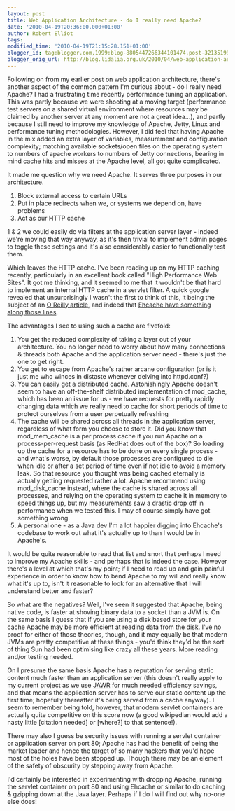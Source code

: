 ```yaml
---
layout: post
title: Web Application Architecture - do I really need Apache?
date: '2010-04-19T20:36:00.000+01:00'
author: Robert Elliot
tags: 
modified_time: '2010-04-19T21:15:28.151+01:00'
blogger_id: tag:blogger.com,1999:blog-8805447266344101474.post-3213519902086094371
blogger_orig_url: http://blog.lidalia.org.uk/2010/04/web-application-architecture-do-i.html
---
```


Following on from my earlier post on web application architecture, there's another aspect of the common pattern I'm curious about - do I really need Apache?
I had a frustrating time recently performance tuning an application. This was partly because we were shooting at a moving target (performance test servers on a shared virtual environment where resources may be claimed by another server at any moment are not a great idea...), and partly because I still need to improve my knowledge of Apache, Jetty, Linux and performance tuning methodologies. However, I did feel that having Apache in the mix added an extra layer of variables, measurement and configuration complexity; matching available sockets/open files on the operating system to numbers of apache workers to numbers of Jetty connections, bearing in mind cache hits and misses at the Apache level, all got quite complicated.

It made me question why we need Apache. It serves three purposes in our architecture.
<ol><li>Block external access to certain URLs</li><li>Put in place redirects when we, or systems we depend on, have problems</li><li>Act as our HTTP cache</li></ol>1 & 2 we could easily do via filters at the application server layer - indeed we're moving that way anyway, as it's then trivial to implement admin pages to toggle these settings and it's also considerably easier to functionally test them.

Which leaves the HTTP cache. I've been reading up on my HTTP caching recently, particularly in an excellent book called "High Performance Web Sites". It got me thinking, and it seemed to me that it wouldn't be that hard to implement an internal HTTP cache in a servlet filter. A quick google revealed that unsurprisingly I wasn't the first to think of this, it being the subject of an [O'Reilly article](http://onjava.com/pub/a/onjava/2003/11/19/filters.html), and indeed that [Ehcache have something along those lines](http://ehcache.org/documentation/web_caching.html).

The advantages I see to using such a cache are fivefold:
<ol><li>You get the reduced complexity of taking a layer out of your architecture. You no longer need to worry about how many connections & threads both Apache and the application server need - there's just the one to get right.</li><li>You get to escape from Apache's rather arcane configuration (or is it just me who winces in distaste whenever delving into httpd.conf?)</li><li>You can easily get a distributed cache. Astonishingly Apache doesn't seem to have an off-the-shelf distributed implementation of mod_cache, which has been an issue for us - we have requests for pretty rapidly changing data which we really need to cache for short periods of time to protect ourselves from a user perpetually refreshing</li><li>The cache will be shared across all threads in the application server, regardless of what form you choose to store it. Did you know that mod_mem_cache is a per process cache if you run Apache on a process-per-request basis (as RedHat does out of the box)? So loading up the cache for a resource has to be done on every single process - and what's worse, by default those processes are configured to die when idle or after a set period of time even if not idle to avoid a memory leak. So that resource you thought was being cached eternally is actually getting requested rather a lot. Apache recommend using mod_disk_cache instead, where the cache is shared across all processes, and relying on the operating system to cache it in memory to speed things up, but my measurements saw a drastic drop off in performance when we tested this. I may of course simply have got something wrong.</li><li>A personal one - as a Java dev I'm a lot happier digging into Ehcache's codebase to work out what it's actually up to than I would be in Apache's.</li></ol>It would be quite reasonable to read that list and snort that perhaps I need to improve my Apache skills - and perhaps that is indeed the case. However there's a level at which that's my point; if I need to read up and gain painful experience in order to know how to bend Apache to my will and really know what it's up to, isn't it reasonable to look for an alternative that I will understand better and faster?

So what are the negatives? Well, I've seen it suggested that Apache, being native code, is faster at shoving binary data to a socket than a JVM is. On the same basis I guess that if you are using a disk based store for your cache Apache may be more efficient at reading data from the disk. I've no proof for either of those theories, though, and it may equally be that modern JVMs are pretty competitive at these things - you'd think they'd be the sort of thing Sun had been optimising like crazy all these years. More reading and/or testing needed.

On I presume the same basis Apache has a reputation for serving static content much faster than an application server (this doesn't really apply to my current project as we use [JAWR](https://jawr.dev.java.net/) for much needed efficiency savings, and that means the application server has to serve our static content up the first time; hopefully thereafter it's being served from a cache anyway). I seem to remember being told, however, that modern servlet containers are actually quite competitive on this score now (a good wikipedian would add a nasty little [citation needed] or [where?] to that sentence!).

There may also I guess be security issues with running a servlet container or application server on port 80; Apache has had the benefit of being the market leader and hence the target of so many hackers that you'd hope most of the holes have been stopped up. Though there may be an element of the safety of obscurity by stepping away from Apache.

I'd certainly be interested in experimenting with dropping Apache, running the servlet container on port 80 and using Ehcache or similar to do caching & gzipping down at the Java layer. Perhaps if I do I will find out why no-one else does!


